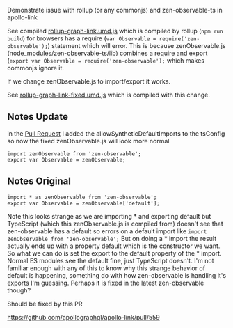 Demonstrate issue with rollup (or any commonjs) and zen-observable-ts in apollo-link

See compiled [rollup-graph-link.umd.js](https://github.com/acoreyj/apollo-link-observable-rollup-issue/blob/master/rollup-graph-link.umd.js) which is compiled by rollup (`npm run build`) for browsers has a require (`var Observable = require('zen-observable');`) statement which will error. This is because zenObservable.js (node_modules/zen-observable-ts/lib) combines a require and export (`export var Observable = require('zen-observable');` which makes commonjs ignore it.

If we change zenObservable.js to import/export it works.

See [rollup-graph-link-fixed.umd.js](https://github.com/acoreyj/apollo-link-observable-rollup-issue/blob/master/rollup-graph-link-fixed.umd.js) which is compiled with this change.

## Notes Update 

in the [Pull Request](https://github.com/apollographql/apollo-link/pull/559) I added the allowSyntheticDefaultImports to the tsConfig so now the fixed zenObservable.js will look more normal

```
import zenObservable from 'zen-observable';
export var Observable = zenObservable;
```


## Notes Original


```
import * as zenObservable from 'zen-observable';
export var Observable = zenObservable['default'];
```


Note this looks strange as we are importing * and exporting default but TypeScript (which this zenObservable.js is compiled from) doesn't see that zen-observable has a default so errors on a default import like `import zenObservable from 'zen-observable';`
But on doing a * import the result actually ends up with a property default which is the constructor we want. So what we can do is set the export to the default property of the * import. Normal ES modules see the default fine, just TypeScript doesn't. I'm not familiar enough with any of this to know why this strange behavior of default is happening, something do with how zen-observable is handling it's exports I'm guessing. Perhaps it is fixed in the latest zen-observable though? 

Should be fixed by this PR

https://github.com/apollographql/apollo-link/pull/559